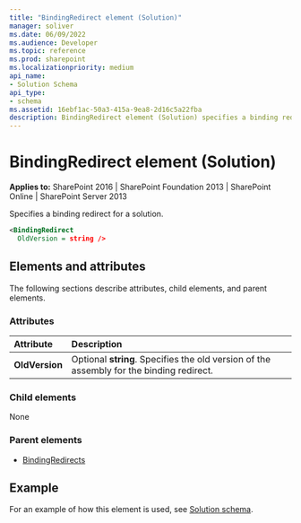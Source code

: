 ```yaml
---
title: "BindingRedirect element (Solution)"
manager: soliver
ms.date: 06/09/2022
ms.audience: Developer
ms.topic: reference
ms.prod: sharepoint
ms.localizationpriority: medium
api_name:
- Solution Schema
api_type:
- schema
ms.assetid: 16ebf1ac-50a3-415a-9ea8-2d16c5a22fba
description: BindingRedirect element (Solution) specifies a binding redirect for a solution.
---
```


# BindingRedirect element (Solution)

**Applies to:** SharePoint 2016 | SharePoint Foundation 2013 | SharePoint Online | SharePoint Server 2013
  
Specifies a binding redirect for a solution.
  
```XML
<BindingRedirect 
  OldVersion = string />
```

## Elements and attributes

The following sections describe attributes, child elements, and parent elements.

### Attributes

|**Attribute**|**Description**|
|:-----|:-----|
|**OldVersion** <br/> |Optional **string**. Specifies the old version of the assembly for the binding redirect.  <br/> |
   
### Child elements

None
  
### Parent elements

- [BindingRedirects](bindingredirects-element-solution.md)
   
## Example

For an example of how this element is used, see [Solution schema](solution-schema.md).
  

